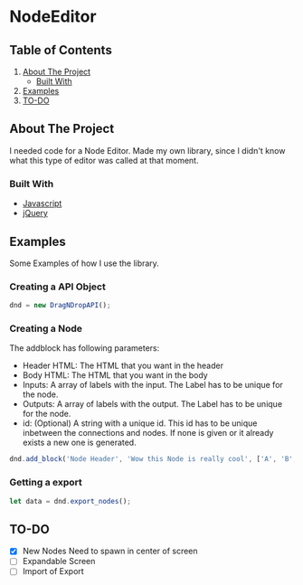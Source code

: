 # NodeEditor

## Table of Contents

1. [About The Project](#about-the-project)
   - [Built With](#built-with)
2. [Examples](#examples)
3. [TO-DO](#to-do)

## About The Project

I needed code for a Node Editor. Made my own library, since I didn't know what this type of editor was called at that moment. 

### Built With

* [Javascript](www.javascript.com)
* [jQuery](www.jquery.com)

## Examples

Some Examples of how I use the library.

### Creating a API Object

```js
dnd = new DragNDropAPI();
```

### Creating a Node

The addblock has following parameters:
* Header HTML: The HTML that you want in the header
* Body HTML: The HTML that you want in the body
* Inputs: A array of labels with the input. The Label has to be unique for the node.
* Outputs: A array of labels with the output. The Label has to be unique for the node.
* id: (Optional) A string with a unique id. This id has to be unique inbetween the connections and nodes. If none is given or it already exists a new one is generated.

```js
dnd.add_block('Node Header', 'Wow this Node is really cool', ['A', 'B', 'C'], ['S', 'T']);
```

### Getting a export

```js
let data = dnd.export_nodes();
```

## TO-DO
- [X] New Nodes Need to spawn in center of screen
- [ ] Expandable Screen
- [ ] Import of Export